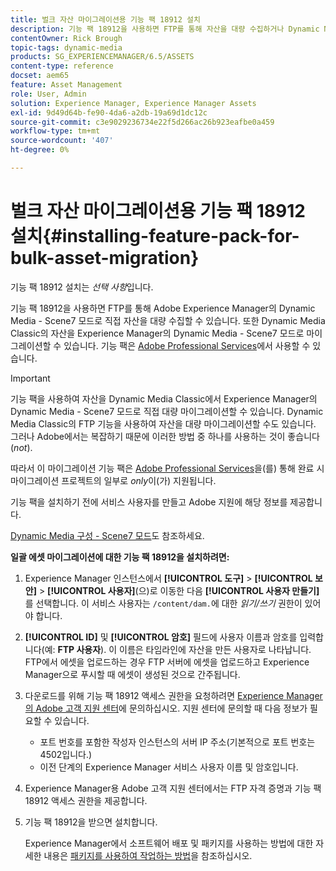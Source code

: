 ```yaml
---
title: 벌크 자산 마이그레이션용 기능 팩 18912 설치
description: 기능 팩 18912을 사용하면 FTP를 통해 자산을 대량 수집하거나 Dynamic Media Classic의 자산을 Adobe Experience Manager의 Dynamic Media로 마이그레이션할 수 있습니다. 이 선택적 기능 팩은 Adobe 지원에서 사용할 수 있습니다.
contentOwner: Rick Brough
topic-tags: dynamic-media
products: SG_EXPERIENCEMANAGER/6.5/ASSETS
content-type: reference
docset: aem65
feature: Asset Management
role: User, Admin
solution: Experience Manager, Experience Manager Assets
exl-id: 9d49d64b-fe90-4da6-a2db-19a69d1dc12c
source-git-commit: c3e9029236734e22f5d266ac26b923eafbe0a459
workflow-type: tm+mt
source-wordcount: '407'
ht-degree: 0%

---
```


# 벌크 자산 마이그레이션용 기능 팩 18912 설치{#installing-feature-pack-for-bulk-asset-migration}

기능 팩 18912 설치는 *선택 사항*&#x200B;입니다.

기능 팩 18912을 사용하면 FTP를 통해 Adobe Experience Manager의 Dynamic Media - Scene7 모드로 직접 자산을 대량 수집할 수 있습니다. 또한 Dynamic Media Classic의 자산을 Experience Manager의 Dynamic Media - Scene7 모드로 마이그레이션할 수 있습니다. 기능 팩은 [Adobe Professional Services](https://business.adobe.com/customers/consulting-services/main.html)에서 사용할 수 있습니다.

>[!IMPORTANT]
>
>기능 팩을 사용하여 자산을 Dynamic Media Classic에서 Experience Manager의 Dynamic Media - Scene7 모드로 직접 대량 마이그레이션할 수 있습니다. Dynamic Media Classic의 FTP 기능을 사용하여 자산을 대량 마이그레이션할 수도 있습니다. 그러나 Adobe에서는 복잡하기 때문에 이러한 방법 중 하나를 사용하는 것이 좋습니다(*not*).
>
>따라서 이 마이그레이션 기능 팩은 [Adobe Professional Services](https://business.adobe.com/customers/consulting-services/main.html)을(를) 통해 완료 시 마이그레이션 프로젝트의 일부로 *only*&#x200B;이(가) 지원됩니다.

기능 팩을 설치하기 전에 서비스 사용자를 만들고 Adobe 지원에 해당 정보를 제공합니다.

[Dynamic Media 구성 - Scene7 모드](/help/assets/config-dms7.md)도 참조하세요.

**일괄 에셋 마이그레이션에 대한 기능 팩 18912을 설치하려면:**

1. Experience Manager 인스턴스에서 **[!UICONTROL 도구]** > **[!UICONTROL 보안]** > **[!UICONTROL 사용자]**(으)로 이동한 다음 **[!UICONTROL 사용자 만들기]**&#x200B;를 선택합니다. 이 서비스 사용자는 `/content/dam.`에 대한 *읽기/쓰기* 권한이 있어야 합니다.
1. **[!UICONTROL ID]** 및 **[!UICONTROL 암호]** 필드에 사용자 이름과 암호를 입력합니다(예: **FTP 사용자**). 이 이름은 타임라인에 자산을 만든 사용자로 나타납니다. FTP에서 에셋을 업로드하는 경우 FTP 서버에 에셋을 업로드하고 Experience Manager으로 푸시할 때 에셋이 생성된 것으로 간주됩니다.
1. 다운로드를 위해 기능 팩 18912 액세스 권한을 요청하려면 [Experience Manager의 Adobe 고객 지원 센터](https://experienceleague.adobe.com/ko?support-solution=General#support)에 문의하십시오. 지원 센터에 문의할 때 다음 정보가 필요할 수 있습니다.

   * 포트 번호를 포함한 작성자 인스턴스의 서버 IP 주소(기본적으로 포트 번호는 4502입니다.)
   * 이전 단계의 Experience Manager 서비스 사용자 이름 및 암호입니다.

1. Experience Manager용 Adobe 고객 지원 센터에서는 FTP 자격 증명과 기능 팩 18912 액세스 권한을 제공합니다.
1. 기능 팩 18912을 받으면 설치합니다.

   Experience Manager에서 소프트웨어 배포 및 패키지를 사용하는 방법에 대한 자세한 내용은 [패키지를 사용하여 작업하는 방법](/help/sites-administering/package-manager.md)을 참조하십시오.
